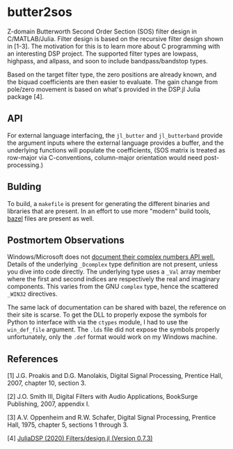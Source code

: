 # butter2sos
Z-domain Butterworth Second Order Section (SOS) filter design in C/MATLAB/Julia. Filter design is based on the recursive filter design shown in \[1-3\]. The motivation for this is to learn more about C programming with an interesting DSP project. The supported filter types are lowpass, highpass, and allpass, and soon to include bandpass/bandstop types.

Based on the target filter type, the zero positions are already known, and the biquad coefficients are then easier to evaluate. The gain change from pole/zero movement is based on what's provided in the DSP.jl Julia package \[4\].

## API

For external language interfacing, the `jl_butter` and `jl_butterband` provide the argument inputs where the external language provides a buffer, and the underlying functions will populate the coefficients, (SOS matrix is treated as row-major via C-conventions, column-major orientation would need post-processing.)

## Bulding
To build, a `makefile` is present for generating the different binaries and libraries that are present. In an effort to use more "modern" build tools, [bazel](https://bazel.build/) files are present as well.

## Postmortem Observations
Windows/Microsoft does not [document their complex numbers API well.](https://learn.microsoft.com/en-us/cpp/c-runtime-library/complex-math-support?view=msvc-170) Details of the underlying `_Dcomplex` type definition are not present, unless you dive into code directly. The underlying type uses a `_Val` array member where the first and second indices are respectively the real and imaginary components. This varies from the GNU `complex` type, hence the scattered `_WIN32` directives.

The same lack of documentation can be shared with bazel, the reference on their site is scarse. To get the DLL to properly expose the symbols for Python to interface with via the `ctypes` module, I had to use the `win_def_file` argument. The `.lds` file did not expose the symbols properly unfortunately, only the `.def` format would work on my Windows machine.

## References
\[1\] J.G. Proakis and D.G. Manolakis, Digital Signal Processing, Prentice Hall, 2007, chapter 10, section 3.

\[2\] J.O. Smith III, Digital Filters with Audio Applications, BookSurge Publishing, 2007, appendix I.

\[3\] A.V. Oppenheim and R.W. Schafer, Digital Signal Processing, Prentice Hall, 1975, chapter 5, sections 1 through 3.

\[4\] [JuliaDSP (2020) Filters/design.jl (Version 0.7.3)](https://github.com/JuliaDSP/DSP.jl/blob/master/src/Filters/Filters.jl)
